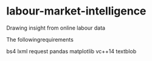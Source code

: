 # labour-market-intelligence
Drawing insight from online labour data

The followingrequirements

bs4
lxml
request
pandas
matplotlib
vc++14
textblob